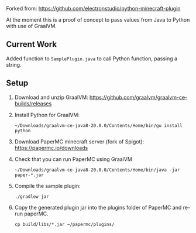 Forked from: https://github.com/electronstudio/python-minecraft-plugin

At the moment this is a proof of concept to pass values from Java to Python with use of GraalVM.

## Current Work

Added function to `SamplePlugin.java` to call Python function, passing a string.

## Setup

1. Download and unzip GraalVM: https://github.com/graalvm/graalvm-ce-builds/releases

2. Install Python for GraalVM:

    `~/Downloads/graalvm-ce-java8-20.0.0/Contents/Home/bin/gu install python`

3. Download PaperMC minecraft server (fork of Spigot): https://papermc.io/downloads

4. Check that you can run PaperMC using GraalVM

    `~/Downloads/graalvm-ce-java8-20.0.0/Contents/Home/bin/java -jar paper-*.jar`

5. Compile the sample plugin:

    `./gradlew jar`

6. Copy the generated plugin jar into the plugins folder of PaperMC and re-run paperMC.

    `cp build/libs/*.jar ~/papermc/plugins/`
